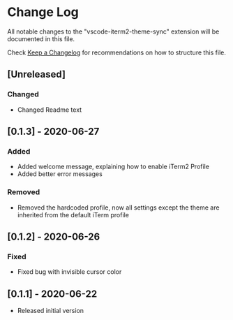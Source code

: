 # Change Log

All notable changes to the "vscode-iterm2-theme-sync" extension will be documented in this file.

Check [Keep a Changelog](http://keep-achangelog.com/) for recommendations on how to structure this file.

## [Unreleased]
### Changed
- Changed Readme text

## [0.1.3] - 2020-06-27
### Added
- Added welcome message, explaining how to enable iTerm2 Profile
- Added better error messages

### Removed
- Removed the hardcoded profile, now all settings except the theme are inherited from the default iTerm profile

## [0.1.2] - 2020-06-26
### Fixed
- Fixed bug with invisible cursor color

## [0.1.1] - 2020-06-22

- Released initial version